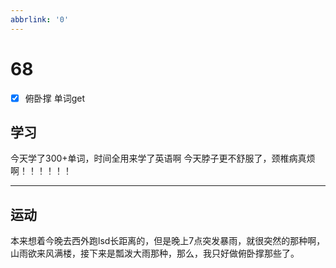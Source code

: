 ```yaml
---
abbrlink: '0'
---
```

# 68

- [x] 俯卧撑 单词get

## 学习

今天学了300+单词，时间全用来学了英语啊
今天脖子更不舒服了，颈椎病真烦啊！！！！！！
***

## 运动

本来想着今晚去西外跑lsd长距离的，但是晚上7点突发暴雨，就很突然的那种啊，山雨欲来风满楼，接下来是瓢泼大雨那种，那么，我只好做俯卧撑那些了。
